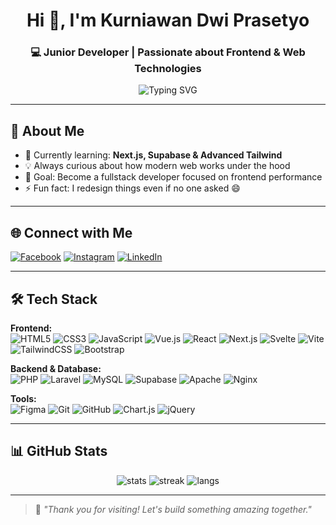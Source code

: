 <h1 align="center">Hi 👋, I'm Kurniawan Dwi Prasetyo</h1>
<h3 align="center">💻 Junior Developer | Passionate about Frontend & Web Technologies</h3>

<p align="center">
  <img src="https://readme-typing-svg.herokuapp.com?font=Fira+Code&duration=3000&pause=1000&color=F76C6C&center=true&vCenter=true&multiline=true&width=435&lines=Welcome+to+my+GitHub!🚀;" alt="Typing SVG" />
</p>

---

## 🚀 About Me

- 🌱 Currently learning: **Next.js, Supabase & Advanced Tailwind**
- 💡 Always curious about how modern web works under the hood
- 🎯 Goal: Become a fullstack developer focused on frontend performance
- ⚡ Fun fact: I redesign things even if no one asked 😄

---

## 🌐 Connect with Me

[![Facebook](https://img.shields.io/badge/Facebook-1877F2?style=for-the-badge&logo=facebook&logoColor=white)](https://facebook.com/)
[![Instagram](https://img.shields.io/badge/Instagram-E4405F?style=for-the-badge&logo=instagram&logoColor=white)](https://instagram.com/)
[![LinkedIn](https://img.shields.io/badge/LinkedIn-0A66C2?style=for-the-badge&logo=linkedin&logoColor=white)](https://linkedin.com/)

---

## 🛠️ Tech Stack

**Frontend:**
<br>
![HTML5](https://img.shields.io/badge/html5-E34F26?style=for-the-badge&logo=html5&logoColor=white)
![CSS3](https://img.shields.io/badge/css3-1572B6?style=for-the-badge&logo=css3&logoColor=white)
![JavaScript](https://img.shields.io/badge/javascript-F7DF1E?style=for-the-badge&logo=javascript&logoColor=black)
![Vue.js](https://img.shields.io/badge/vuejs-35495E?style=for-the-badge&logo=vuedotjs&logoColor=4FC08D)
![React](https://img.shields.io/badge/react-20232A?style=for-the-badge&logo=react&logoColor=61DAFB)
![Next.js](https://img.shields.io/badge/next.js-black?style=for-the-badge&logo=next.js&logoColor=white)
![Svelte](https://img.shields.io/badge/svelte-orange?style=for-the-badge&logo=svelte&logoColor=white)
![Vite](https://img.shields.io/badge/vite-646CFF?style=for-the-badge&logo=vite&logoColor=white)
![TailwindCSS](https://img.shields.io/badge/tailwindcss-38B2AC?style=for-the-badge&logo=tailwind-css&logoColor=white)
![Bootstrap](https://img.shields.io/badge/bootstrap-563D7C?style=for-the-badge&logo=bootstrap&logoColor=white)

**Backend & Database:**
<br>
![PHP](https://img.shields.io/badge/php-777BB4?style=for-the-badge&logo=php&logoColor=white)
![Laravel](https://img.shields.io/badge/laravel-FF2D20?style=for-the-badge&logo=laravel&logoColor=white)
![MySQL](https://img.shields.io/badge/mysql-00f?style=for-the-badge&logo=mysql&logoColor=white)
![Supabase](https://img.shields.io/badge/Supabase-3ECF8E?style=for-the-badge&logo=supabase&logoColor=white)
![Apache](https://img.shields.io/badge/apache-D42029?style=for-the-badge&logo=apache&logoColor=white)
![Nginx](https://img.shields.io/badge/nginx-009639?style=for-the-badge&logo=nginx&logoColor=white)

**Tools:**
<br>
![Figma](https://img.shields.io/badge/figma-F24E1E?style=for-the-badge&logo=figma&logoColor=white)
![Git](https://img.shields.io/badge/git-F05033?style=for-the-badge&logo=git&logoColor=white)
![GitHub](https://img.shields.io/badge/github-121011?style=for-the-badge&logo=github&logoColor=white)
![Chart.js](https://img.shields.io/badge/chart.js-F5788D?style=for-the-badge&logo=chartdotjs&logoColor=white)
![jQuery](https://img.shields.io/badge/jquery-0769AD?style=for-the-badge&logo=jquery&logoColor=white)

---

## 📊 GitHub Stats

<p align="center">
  <img src="https://github-readme-stats.vercel.app/api?username=kdpras00&show_icons=true&theme=tokyonight" alt="stats" />
  <img src="https://github-readme-streak-stats.herokuapp.com/?user=kdpras00&theme=tokyonight" alt="streak" />
  <img src="https://github-readme-stats.vercel.app/api/top-langs/?username=kdpras00&layout=compact&theme=tokyonight" alt="langs" />
</p>

---

> 💬 *"Thank you for visiting! Let's build something amazing together."*

